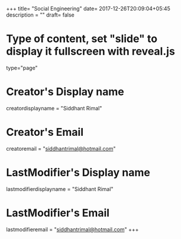 +++
title= "Social Engineering"
date= 2017-12-26T20:09:04+05:45
description = ""
draft= false
# Type of content, set "slide" to display it fullscreen with reveal.js
type="page"
# Creator's Display name
creatordisplayname = "Siddhant Rimal"
# Creator's Email
creatoremail = "siddhantrimal@hotmail.com"
# LastModifier's Display name
lastmodifierdisplayname = "Siddhant Rimal"
# LastModifier's Email
lastmodifieremail = "siddhantrimal@hotmail.com"
+++

